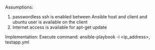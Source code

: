 Assumptions:
1) passwordless ssh is enabled between Ansible host and client and ubuntu user is available on the client
2) Internet access is available for apt-get update


Implementation:
Execute command: ansible-playbook -i <ip_address>, testapp.yml


